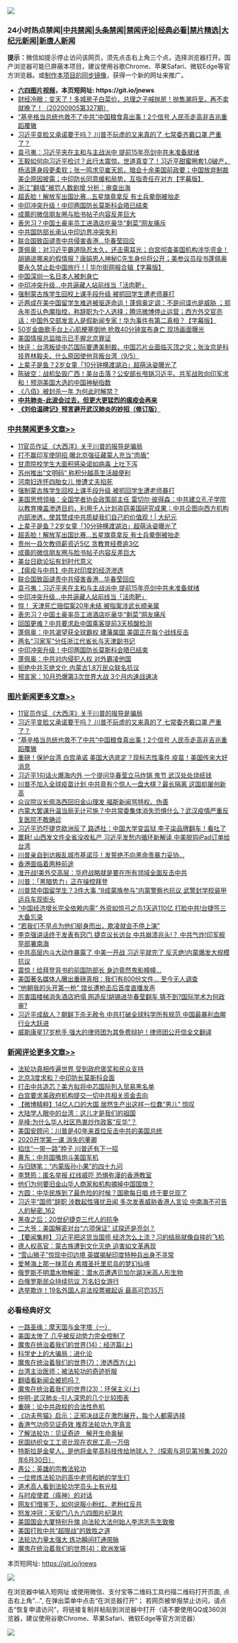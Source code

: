 ![](https://raw.githubusercontent.com/fqnews/bnews/master/64photo/fqnews-qr.jpg)

<div id="tt">
<h3>24小时热点禁闻|<a href="#%E4%B8%AD%E5%85%B1%E7%A6%81%E9%97%BB%E6%9B%B4%E5%A4%9A%E6%96%87%E7%AB%A0">中共禁闻</a>|<a href="#%E5%9B%BE%E7%89%87%E6%96%B0%E9%97%BB%E6%9B%B4%E5%A4%9A%E6%96%87%E7%AB%A0">头条禁闻</a>|<a href="#%E6%96%B0%E9%97%BB%E8%AF%84%E8%AE%BA%E6%9B%B4%E5%A4%9A%E6%96%87%E7%AB%A0">禁闻评论|<a href="#%E5%BF%85%E7%9C%8B%E7%BB%8F%E5%85%B8%E5%A5%BD%E6%96%87">经典必看|<a href="/video.md#%E7%A6%81%E7%89%87%E7%B2%BE%E9%80%89">禁片精选</a>|<a href="https://github.com/fqnews/djy/blob/master/gb/nf1351518.md#1">大纪元新闻</a>|<a href="https://github.com/fqnews/ntdtv/blob/master/gb/prog204.md#1">新唐人新闻</a></h3>
<div><b>提示：</b>微信如提示停止访问该网页，须先点击右上角三个点，选择浏览器打开。国产浏览器可能已屏蔽本项目，建议使用谷歌Chrome、苹果Safari、微软Edge等官方浏览器。或<a href="https://github.com/fqnews/bnews/blob/master/%E5%88%B6%E4%BD%9Cgit%E7%A6%81%E9%97%BB%E9%95%9C%E5%83%8F.md">制作本项目的同步镜像</a>，获得一个新的网址来推广。</div>
<ul>
<li><b><a href="http://d1.bdrive.tk/64.mp4" target="_blank">六四图片视频</a>，本页短网址: https://git.io/jnews</b></li>
<li><a href="/bannedvideo/20200905/1391407.md">财经冷眼：变天了！多城房子白菜价，总理之子喊抛房！抛售潮将至，再不卖就晚了！（20200905第327期）</a></li>
<li><a href="/topimagenews/20200905/1391493.md">“基辛格当总统也救不了中共”中国粮食真出事！2个信号 人民币走高非吉兆重蹈覆辙</a></li>
<li><a href="/topimagenews/20200905/1391560.md">习近平变脸又承诺要干吗？ 川普不玩虚的又来真的了 七常委齐戴口罩 严重了？</a></li>
<li><a href="/cbnews/20200905/1391429.md">袁弓夷：习近平夹在主和与主战派中 提前15年亮剑中共未准备就绪</a></li>
<li><a href="/bannedvideo/20200905/1391554.md">王毅如何向习近平检讨？此行太震惊，世道真变了！习近平甜蜜圈套1.0破产，杨洁篪身段更柔软；张一鸣求见崔天凯，暗会十余美国前政要；中国放弃制裁美企原因披露；中印防长同意缓和局势，互指责任在对方【字幕版】</a></li>
<li><a href="/renquan/xgmyd/20200905/1391406.md">浙江“翻墙”被罚人数剧增 分析：审查出海</a></li>
<li><a href="/cbnews/20200906/1391613.md">超丢脸！解放军出国比赛…五星旗竟拿反 有士兵晕倒被抬走</a></li>
<li><a href="/cbnews/20200905/1391363.md">中印冲突升级！中印两国防长莫斯科会晤已结束</a></li>
<li><a href="/cbnews/20200906/1391581.md">成蕾的微信朋友圈与脸书帖子内容反差巨大</a></li>
<li><a href="/cbnews/20200905/1391423.md">表忠习？中国土豪率员工进酒店吃豪华“剩菜”网友痛斥</a></li>
<li><a href="/ssgc/20200906/1391602.md">中共国防部长承认中印边界冲突失利</a></li>
<li><a href="/cbnews/20200905/1391437.md">联合国致函谴责中共侵害香港…华春莹回应</a></li>
<li><a href="/bannedvideo/20200905/1391479.md">蓬佩奥：对习近平霸道隐忍太久，还击需耳光；白宫彻查美国机构涉华资金！胡锡进哪来的假情报？唐娟恩人神秘C先生身份将公开；美参议员投书蓬佩奥要永久禁止赴中国旅行！| 华尔街网报合辑【字幕版】</a></li>
<li><a href="/headline/20200905/1391440.md">中国深圳一名日本人被刺身亡</a></li>
<li><a href="/cbnews/20200905/1391428.md">中印冲突升级…中共逼藏人站前线当「活肉靶」</a></li>
<li><a href="/cbnews/20200906/1391647.md">强制蒙古族学生回校上课手段升级 被抓回学生遭老师暴打</a></li>
<li><a href="/bannedvideo/20200906/1391600.md">近两成在美中国留学生难逃被驱逐命运！蓬佩奥定调：不是间谍也是威胁 ；郑永年否认色魔指控，称辞职为个人选择；腾讯微博停止运营；西方外交官亮话：中国外交部发言人是假新闻专家！华为事件有第二真相？【字幕版】</a></li>
<li><a href="/yule/20200906/1391621.md">50岁金曲歌手台上心肌梗塞倒地 抢救40分钟宣布身亡 现场画面曝光</a></li>
<li><a href="/ccpdope/20200905/1391372.md">美国情报总监暗示已手握北京罪证</a></li>
<li><a href="/bannedvideo/20200906/1391582.md">快评：台湾叛徒中芯国际要遭美制裁、中国芯片业面临灭顶之灾；张汝京是科技界林毅夫、什么原因使他背叛台湾（9/5）</a></li>
<li><a href="/cbnews/20200906/1391627.md">上辈子是鱼？2岁女童「10分钟横渡湖泊」超萌泳姿曝光了</a></li>
<li><a href="/bannedvideo/20200906/1391641.md">陈破空：战机坠毁广西！美台击落？公安部长甩锅习近平。共军战败向印军求和！预测美国大选的中国神秘指数</a></li>
<li><a href="/ssgc/20200905/1391446.md">《八佰》被封杀一年 为何此时解禁？</a></li>
<li><b><a href="/comments/20200211/1275071.md" target="_blank">中共肺炎-此波会过去，但更大更猛烈的瘟疫会再来</a></b></li>
<li><b><a href="/comments/20200207/1272816.md" target="_blank">《刘伯温碑记》预言避开武汉肺炎的妙招（修订版）</a></b></li>
</ul>
</div>

<div class="catlist">
<h3><a href="/cbnews/" target="_blank">中共禁闻</a><span><a href="/cbnews/" target="_blank" rel="nofollow">更多文章>></a></span></h3>
<ul>
<li><a href="/topimagenews/20200906/1391807.md" target="_blank">11官员作证 《大西洋》关于川普的报导是骗局</a></li>
<li><a href="/cbnews/20200906/1391769.md" target="_blank">打不赢印军使阴招 曝北京强征藏蒙人充当“肉盾”</a></li>
<li><a href="/cbnews/20200906/1391768.md" target="_blank">甘肃院校学生大面积感染诺如病毒 上吐下泻</a></li>
<li><a href="/cbnews/20200906/1391767.md" target="_blank">苏州推出“文明码” 称积分越高生活越便利</a></li>
<li><a href="/cbnews/20200906/1391766.md" target="_blank">河南妇连怀四胎女儿 惨遭丈夫掐死</a></li>
<li><a href="/cbnews/20200906/1391647.md" target="_blank">强制蒙古族学生回校上课手段升级 被抓回学生遭老师暴打</a></li>
<li><a href="/cbnews/20200906/1391642.md" target="_blank">美国思想领袖：全国学者协会政策部主任 雷切尔·彼得森：中共建立孔子学院以教育掩盖渗透目的，利用千人计划盗窃美国研究成果；中共企图向西方机构内部渗透，使其赞成中共质疑我们自己的价值观！| 大纪元</a></li>
<li><a href="/cbnews/20200906/1391627.md" target="_blank">上辈子是鱼？2岁女童「10分钟横渡湖泊」超萌泳姿曝光了</a></li>
<li><a href="/cbnews/20200906/1391613.md" target="_blank">超丢脸！解放军出国比赛…五星旗竟拿反 有士兵晕倒被抬走</a></li>
<li><a href="/cbnews/20200906/1391595.md" target="_blank">贵州一县欠教师薪资近5亿 贪教育经费逾3亿</a></li>
<li><a href="/cbnews/20200906/1391581.md" target="_blank">成蕾的微信朋友圈与脸书帖子内容反差巨大</a></li>
<li><a href="/cbnews/20200905/1391550.md" target="_blank">美台日欧论坛有划时代意义</a></li>
<li><a href="/cbnews/20200905/1391486.md" target="_blank">【瘟疫与中共】中共对印度的经济渗透</a></li>
<li><a href="/cbnews/20200905/1391437.md" target="_blank">联合国致函谴责中共侵害香港…华春莹回应</a></li>
<li><a href="/cbnews/20200905/1391429.md" target="_blank">袁弓夷：习近平夹在主和与主战派中 提前15年亮剑中共未准备就绪</a></li>
<li><a href="/cbnews/20200905/1391428.md" target="_blank">中印冲突升级…中共逼藏人站前线当「活肉靶」</a></li>
<li><a href="/cbnews/20200905/1391427.md" target="_blank">惊！ 天津死亡赔偿案20年未结 被指案涉武长顺亲属</a></li>
<li><a href="/cbnews/20200905/1391423.md" target="_blank">表忠习？中国土豪率员工进酒店吃豪华“剩菜”网友痛斥</a></li>
<li><a href="/cbnews/20200905/1391410.md" target="_blank">回国更难？中共要求赴中国乘客提前3天核酸检测</a></li>
<li><a href="/cbnews/20200905/1391377.md" target="_blank">蓬佩奥：中共渴望获全球霸权 建藩属国 美国正在每个战线反击</a></li>
<li><a href="/cbnews/20200905/1391376.md" target="_blank">两名“习家军”分任浙江代省长与天津副书记</a></li>
<li><a href="/cbnews/20200905/1391363.md" target="_blank">中印冲突升级！中印两国防长莫斯科会晤已结束</a></li>
<li><a href="/cbnews/20200905/1391362.md" target="_blank">蓬佩奥：中共对内侵犯人权 对外霸凌他国</a></li>
<li><a href="/cbnews/20200905/1391361.md" target="_blank">拒绝中共灭绝文化 内蒙古1.8万民众联名抗议</a></li>
<li><a href="/cbnews/20200905/1391344.md" target="_blank">预言家：10月恐爆第3次世界大战 3个月内速战速决</a></li>

</ul>
</div>
<div class="catlist">
<h3><a href="/topimagenews/" target="_blank">图片新闻</a><span><a href="/topimagenews/" target="_blank" rel="nofollow">更多文章>></a></span></h3>
<ul>
<li><a href="/topimagenews/20200906/1391807.md" target="_blank">11官员作证 《大西洋》关于川普的报导是骗局</a></li>
<li><a href="/topimagenews/20200905/1391560.md" target="_blank">习近平变脸又承诺要干吗？ 川普不玩虚的又来真的了 七常委齐戴口罩 严重了？</a></li>
<li><a href="/topimagenews/20200905/1391493.md" target="_blank">“基辛格当总统也救不了中共”中国粮食真出事！2个信号 人民币走高非吉兆重蹈覆辙</a></li>
<li><a href="/topimagenews/20200904/1391051.md" target="_blank">重磅！保护台湾 白宫承诺 美国大选底定？现标志性事件 疫苗！美国传来大好消息</a></li>
<li><a href="/topimagenews/20200904/1391029.md" target="_blank">习近平1句话火爆海内外 一个提问华春莹立马炸锅 鬼节 武汉处处烧纸钱</a></li>
<li><a href="/topimagenews/20200903/1390470.md" target="_blank">川普不加入全球疫苗计划 中共竟有个惊人一盘大棋？最长隔离 这国却屡创新高</a></li>
<li><a href="/topimagenews/20200903/1390075.md" target="_blank">众议院议长佩洛西回旧金山理发 福斯新闻骂特权、伪善</a></li>
<li><a href="/topimagenews/20200902/1389953.md" target="_blank">内蒙大罢课升温当局无计可施？中共常委集体消失恐惧什么？武汉疫情严重反复医院不敢确诊</a></li>
<li><a href="/topimagenews/20200902/1389888.md" target="_blank">习近平恐吓捷克欧洲反了 路透社：中国大学变监狱 李子柒品牌翻车！看吐了</a></li>
<li><a href="/topimagenews/20200902/1389840.md" target="_blank">噩耗! 山西发文件全省没收私产 习近平发愁内循环新解读 中美脱钩iPad订单给台湾</a></li>
<li><a href="/topimagenews/20200902/1389762.md" target="_blank">川普亲自到访叛乱城市基诺莎！发誓绝不向黑命贵暴力妥协…</a></li>
<li><a href="/comments/20200902/1389663.md" target="_blank">香港面临着两种前途</a></li>
<li><a href="/topimagenews/20200902/1389577.md" target="_blank">准开战!美外交高层：华府战略就是要在所有领域全面反击中共</a></li>
<li><a href="/topimagenews/20200902/1389489.md" target="_blank">川普：「黑暗势力」正在操控拜登</a></li>
<li><a href="/topimagenews/20200901/1389357.md" target="_blank">川普禁中国留学生？3件大事 “8成蒙族参与”内蒙警察也抗议 武警封学校装甲运兵车现街头</a></li>
<li><a href="/topimagenews/20200901/1389324.md" target="_blank">&#8220;中国经济增长完全依赖内需&#8221; 外资如惊弓之鸟1天逃110亿 打脸中共!台捷签三大备忘录</a></li>
<li><a href="/topimagenews/20200901/1389112.md" target="_blank">“若我们不早点为他们挺身而出，欺凌就会不停上演”</a></li>
<li><a href="/topimagenews/20200831/1388874.md" target="_blank">李克强讲话终于发表有窍门 捷克议长访台 中共崩溃兆头!？ 中共气炸!印军舰早部署南海</a></li>
<li><a href="/topimagenews/20200831/1388860.md" target="_blank">中共高层内斗大动作暴露了 中美一开战 习近平就完了 反灭绝!内蒙爆发大规模抗议</a></li>
<li><a href="/topimagenews/20200831/1388627.md" target="_blank">震惊！给拜登背书的前国防部长 身边竟然鬼影幢幢&#8230;</a></li>
<li><a href="/topimagenews/20200831/1388449.md" target="_blank">美国著名媒体人曝出重磅真相：我们有800份文件… 至今无人调查</a></li>
<li><a href="/topimagenews/20200831/1388426.md" target="_blank">“他朝我的头开第一枪” 馆长遭枪击后首度直播发声</a></li>
<li><a href="/topimagenews/20200831/1388362.md" target="_blank">厉害国楼梯消失酒店坍塌 网造反!胡锡进华春莹翻车 猜不到?国际学术为何政审?</a></li>
<li><a href="/topimagenews/20200831/1388357.md" target="_blank">习近平成敌人？朝鲜下杀无赦令 中共打破全球科学所有规范 中国最暴利血腥行业大跃进</a></li>
<li><a href="/topimagenews/20200830/1388071.md" target="_blank">威斯康星17岁枪手 强大的律师团为其免费辩护！律师团公开信全文翻译</a></li>

</ul>
</div>
<div class="catlist">
<h3><a href="/comments/" target="_blank">新闻评论</a><span><a href="/comments/" target="_blank" rel="nofollow">更多文章>></a></span></h3>
<ul>
<li><a href="/comments/20200906/1391811.md" target="_blank">法轮功真相传遍世界 受到政府褒奖和民众支持</a></li>
<li><a href="/comments/20200906/1391810.md" target="_blank">北京3度求和？中印防长莫斯科会面</a></li>
<li><a href="/comments/20200906/1391809.md" target="_blank">打击中共造芯？美方拟将中芯国际列入贸易黑名单</a></li>
<li><a href="/comments/20200906/1391808.md" target="_blank">白宫要求美政府机构提交一切中共相关资金去向</a></li>
<li><a href="/comments/20200906/1391804.md" target="_blank">【微博精粹】14亿人口的大国 居然生产出这样一位蠢“男儿” 惊叹</a></li>
<li><a href="/comments/20200906/1391803.md" target="_blank">大陆学人眼中的台湾：这儿才是我们的祖国</a></li>
<li><a href="/comments/20200906/1391795.md" target="_blank">辛峰:为什么华人社区热衷炒作政客“反华”？</a></li>
<li><a href="/comments/20200906/1391781.md" target="_blank">美国安顾问：川普是40年来首位反击中共的美国总统</a></li>
<li><a href="/comments/20200906/1391737.md" target="_blank">2020开学第一课 消失的董卿</a></li>
<li><a href="/comments/20200906/1391736.md" target="_blank">掐住“一带一路”脖子 川普还有下一招</a></li>
<li><a href="/comments/20200906/1391735.md" target="_blank">黄东：中共国嘴炮斗美国军机</a></li>
<li><a href="/comments/20200906/1391734.md" target="_blank">与归随笔：“内蒙版孙小果”的四十九问</a></li>
<li><a href="/comments/20200906/1391733.md" target="_blank">李慧筠：匿名举报 红线威吓 恐惧弥漫的香港教室</a></li>
<li><a href="/comments/20200906/1391732.md" target="_blank">他们为何要旧金山华人商家和机构摘掉中国国旗？</a></li>
<li><a href="/comments/20200906/1391705.md" target="_blank">方圆：中华民族到了最危险的时候？国歌每日唱 终于要兑现了</a></li>
<li><a href="/comments/20200906/1391690.md" target="_blank">习近平“国师”辞职 涉数起性骚扰丑闻 多次发表威胁香港人言论 中南海不可告人的秘密_162</a></li>
<li><a href="/comments/20200906/1391679.md" target="_blank">黑夜之后：20世纪捷克三代人的抗争</a></li>
<li><a href="/comments/20200906/1391678.md" target="_blank">二大爷：美国解密对台“六项保证” 试探还是亮剑？</a></li>
<li><a href="/comments/20200906/1391677.md" target="_blank">【要闻集粹】习近平把这货当国师 经济怎么上流？习的结局就像自摔的飞机</a></li>
<li><a href="/comments/20200906/1391655.md" target="_blank">德人权高官：蒙古族遭到文化灭绝 迫害如文革再现</a></li>
<li><a href="/comments/20200906/1391652.md" target="_blank">“雪山狮子”惊现中印边境 英媒揭秘印度特种兵出身不寻常</a></li>
<li><a href="/comments/20200906/1391651.md" target="_blank">爱琴海上那一抹蓝白 希腊圣托里尼岛的梦幻仙境</a></li>
<li><a href="/comments/20200906/1391636.md" target="_blank">俄罗斯不明潜水物解密：潜水员遭遇贝加尔湖3米高人形生物</a></li>
<li><a href="/comments/20200906/1391622.md" target="_blank">白俄罗斯民众持续抗议 万名妇女游行</a></li>
<li><a href="/comments/20200906/1391619.md" target="_blank">选举欺诈！19名外国人非法投票被起诉 最高可罚35万</a></li>

</ul>
</div>

<div class="catlist">
<h3>必看经典好文</h3>
<ul>
<li><a href="/tculture/20160806/568214.md" target="_blank">一路圣缘：摩天国与金字塔（一）</a></li>
<li><a href="/comments/20200624/1349702.md" target="_blank">美国太惨了 几乎被反动势力完全控制了</a></li>
<li><a href="/topimagenews/20180605/953415.md" target="_blank">魔鬼在统治着我们的世界(14)：经济篇(上)</a></li>
<li><a href="/comments/20200605/783246.md" target="_blank">科学史上的大骗局：进化论</a></li>
<li><a href="/topimagenews/20180527/948369.md" target="_blank">魔鬼在统治着我们的世界(7)：渗透西方(上)</a></li>
<li><a href="/comments/20200801/1373219.md" target="_blank">台湾主治医师：被法轮功的奇迹折服</a></li>
<li><a href="/fanqiang/20200616/1345793.md" target="_blank">翻墙看新闻会被抓吗？</a></li>
<li><a href="/ssgc/20180904/993719.md" target="_blank">魔鬼在统治着我们的世界(23)：环保主义(上)</a></li>
<li><a href="/comments/20200620/1347687.md" target="_blank">仲明-武汉肺炎-引人深思的几个比较图表</a></li>
<li><a href="/comments/20200705/783271.md" target="_blank">重磅：论中共政权的合法性危机</a></li>
<li><a href="/comments/20200308/1290182.md" target="_blank">《功夫熊猫》启示：正邪决战正在激烈展开，每个人都需选择</a></li>
<li><a href="/comments/20200517/1330064.md" target="_blank">香港气功师见证奇效 推荐法轮功九字真言</a></li>
<li><a href="/comments/20200307/1289968.md" target="_blank">了解法轮功：见证奇迹　解开生命奥秘</a></li>
<li><a href="/lifebaike/20200515/1328783.md" target="_blank">民国纺织女工工资比现在农民工高一万倍</a></li>
<li><a href="/comments/20200712/1359460.md" target="_blank">特斯拉是金星人，是他将金星高科技传给地球人？（探索与洞见第16集 2020年6月30日）</a></li>
<li><a href="/comments/20200313/1292991.md" target="_blank">愚公：英雄的宗教法轮功</a></li>
<li><a href="/cbnews/20200702/1354550.md" target="_blank">一位修炼法轮功的高中老师和她的学生们</a></li>
<li><a href="/comments/20200227/1284657.md" target="_blank">道术高人看到法轮功学员头上有光柱</a></li>
<li><a href="/comments/20200327/1301424.md" target="_blank">与时疫使君（瘟神）的对话</a></li>
<li><a href="/comments/20200712/1359630.md" target="_blank">网友们借鉴下，如何说服小粉红、老粉红反共</a></li>
<li><a href="/comments/20200604/783200.md" target="_blank">怒发冲冠：天安门八九六四图片纪录片</a></li>
<li><a href="/comments/20200516/1329276.md" target="_blank">美国国会大厦特别升旗 向法轮大法创始人李洪志先生致敬</a></li>
<li><a href="/comments/20200731/1372471.md" target="_blank">美国打败中共“超限战”的致胜之道</a></li>
<li><a href="/cbnews/20200816/1381005.md" target="_blank">法轮功力量太强大 炼功瞬间打通带脉</a></li>
<li><a href="/topimagenews/20180522/946266.md" target="_blank">魔鬼在统治着我们的世界(4)：欧洲发端</a></li>

</ul>
</div>

本页短网址: https://git.io/jnews

![](https://raw.githubusercontent.com/fqnews/bnews/master/64photo/fqnews-qr.jpg)

在浏览器中输入短网址 或使用微信、支付宝等二维码工具扫描二维码打开页面, 点击右上角"...", 在弹出菜单中点击“在浏览器打开”； 若网页被举报禁止访问，请点击“恢复申请访问”，将链接复制并粘贴到浏览器中打开（请不要使用QQ或360浏览器，建议使用谷歌Chrome、苹果Safari、微软Edge等官方浏览器）

![](https://raw.githubusercontent.com/fqnews/bnews/master/64photo/wx.jpg)